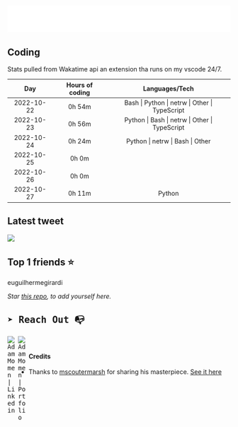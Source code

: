 
![test image size](/assets/welcome_message.gif)

## Coding
Stats pulled from Wakatime api an extension tha runs on my vscode 24/7.

|Day|Hours of coding|Languages/Tech|
|:-:|:-:|:-:|
|2022-10-22|0h 54m|Bash &#124; Python &#124; netrw &#124; Other &#124; TypeScript|
|2022-10-23|0h 56m|Python &#124; Bash &#124; netrw &#124; Other &#124; TypeScript|
|2022-10-24|0h 24m|Python &#124; netrw &#124; Bash &#124; Other|
|2022-10-25|0h 0m||
|2022-10-26|0h 0m||
|2022-10-27|0h 11m|Python|

## Latest tweet
[<img src="<tweet-image-url>" width="400">](<tweet-url>)

## Top 1 friends ⭐️
euguilhermegirardi

*Star [this repo](https://github.com/AdamMomen/AdamMomen), to add yourself here.*


<samp>

## ➤ Reach Out :mailbox_with_no_mail:

>
  <a href="https://www.linkedin.com/in/adam-momen-99596275/">
     <img align="left" alt="Adam Momen | Linkedin" width="24px" src="./assets/Linkedin.svg" />
   </a>

   <a href="https://adammomen.com/">
     <img align="left" alt="Adam Momen | Portfolio" width="24px" src="./assets/web.svg" />
   </a>

</samp>

<br>

#### Credits
* Thanks to [mscoutermarsh](https://github.com/mscoutermarsh) for sharing his masterpiece. [See it here](https://github.com/mscoutermarsh/mscoutermarsh)